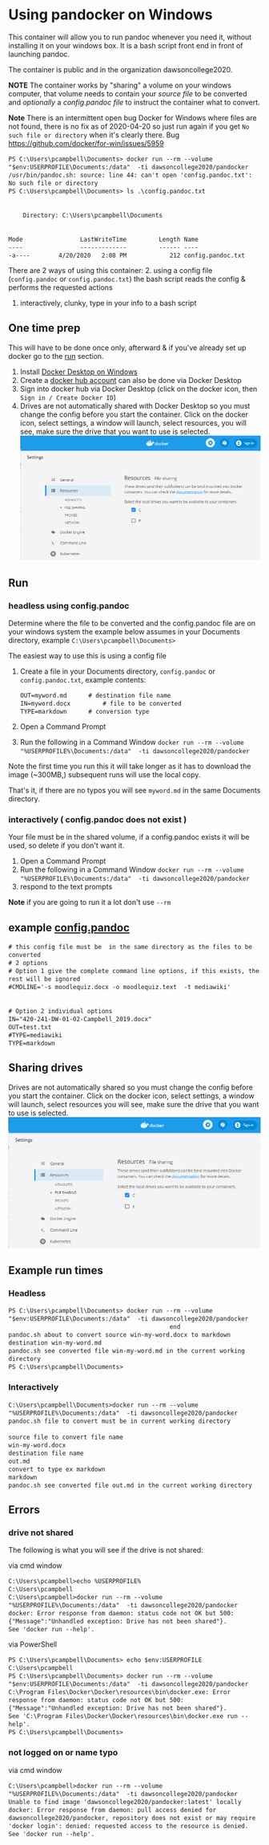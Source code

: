 # Using pandocker on Windows
This container will allow you to run pandoc whenever you need it, without installing it on your windows box.  It is a bash script front end in front of launching pandoc.

The container is public and in the organization dawsoncollege2020.

__NOTE__ The container works by "sharing" a volume on your windows computer, that volume needs to contain your *source file* to be converted and _optionally_ a *config.pandoc file* to instruct the container what to convert. 

__Note__ There is an intermittent open  bug Docker for Windows where files are not found, there is no fix as of 2020-04-20 so just run again if you get `No such file or directory` when it's clearly there.   Bug https://github.com/docker/for-win/issues/5959 
   ```
   PS C:\Users\pcampbell\Documents> docker run --rm --volume "$env:USERPROFILE\Documents:/data"  -ti dawsoncollege2020/pandocker
   /usr/bin/pandoc.sh: source: line 44: can't open 'config.pandoc.txt': No such file or directory
   PS C:\Users\pcampbell\Documents> ls .\config.pandoc.txt


       Directory: C:\Users\pcampbell\Documents


   Mode                LastWriteTime         Length Name
   ----                -------------         ------ ----
   -a----        4/20/2020   2:08 PM            212 config.pandoc.txt
   ```

There are 2 ways of using this container:
2. using a config file (`config.pandoc` or `config.pandoc.txt`) the bash script reads the config & performs the requested actions
1. interactively, clunky, type in your info to a bash script

## One time prep	
This will have to be done once only, afterward & if you've already set up docker go to the [run](#run) section.
1.  Install [Docker Desktop on Windows](https://docs.docker.com/docker-for-windows/install/)
2.  Create a [docker hub account](https://hub.docker.com/)  can also be done via Docker Desktop
3.  Sign into docker hub via Docker Desktop (click on the docker icon, then `Sign in / Create Docker ID`)
4.  Drives are not automatically shared with Docker Desktop so you must change the config before you start the container. Click on the docker icon, select settings, a window will launch, select resources, you will see, make sure the drive that you want to use is selected. ![Docker settings - resources](docker-desktop-share-volumes-c.PNG)

## Run
### headless using config.pandoc 
Determine where the file to be converted and the config.pandoc file are on your windows system the example below assumes in your Documents directory, example `C:\Users\pcampbell\Documents>`

The easiest way to use this is using a config file
1. Create a file in your Documents directory,  `config.pandoc` or `config.pandoc.txt`, example contents:
     ```
     OUT=myword.md		# destination file name
     IN=myword.docx      	# file to be converted
     TYPE=markdown		# conversion type
     ```

1. Open a Command Prompt
2. Run the following in a Command Window `docker run --rm --volume "%USERPROFILE%\Documents:/data"  -ti dawsoncollege2020/pandocker`

Note the first time you run this it will take longer as it has to download the image (~300MB,) subsequent runs will use the local copy. 

That\'s it, if there are no typos you will see `myword.md` in the same Documents directory.

### interactively ( config.pandoc  does not exist )
Your file must be in the shared volume, if a config.pandoc exists it will be used, so delete if you don't want it.
1. Open a Command Prompt
2. Run the following in a Command Window `docker run --rm --volume "%USERPROFILE%\Documents:/data"  -ti dawsoncollege2020/pandocker`
3. respond to the text prompts

__Note__ if you are going to run it a lot don't use `--rm`
## example [config.pandoc](full.example.config.pandoc)
```
# this config file must be  in the same directory as the files to be converted
# 2 options
# Option 1 give the complete command line options, if this exists, the rest will be ignored
#CMDLINE='-s moodlequiz.docx -o moodlequiz.text  -t mediawiki'


# Option 2 individual options
IN="420-241-DW-01-02-Campbell_2019.docx"
OUT=test.txt
#TYPE=mediawiki
TYPE=markdown
```
## Sharing drives
Drives are not automatically shared so you must change the config before you start the container.
Click on the docker icon, select settings, a window will launch, select resources you will see, make sure the drive that you want to use is selected.  
![Docker settings - resources](docker-desktop-share-volumes-c.PNG)

## Example run times 
### Headless
```
PS C:\Users\pcampbell\Documents> docker run --rm --volume "$env:USERPROFILE\Documents:/data"  -ti dawsoncollege2020/pandocker
                                             end
pandoc.sh about to convert source win-my-word.docx to markdown destination win-my-word.md
pandoc.sh see converted file win-my-word.md in the current working directory
PS C:\Users\pcampbell\Documents> 
```

### Interactively
```
C:\Users\pcampbell\Documents>docker run --rm --volume "%USERPROFILE%\Documents:/data"  -ti dawsoncollege2020/pandocker
pandoc.sh file to convert must be in current working directory

source file to convert file name
win-my-word.docx
destination file name
out.md
convert to type ex markdown
markdown
pandoc.sh see converted file out.md in the current working directory
```

## Errors 
### drive not shared 
The following is what you will  see if the drive is not shared:

via cmd window
```
C:\Users\pcampbell>echo %USERPROFILE%
C:\Users\pcampbell
C:\Users\pcampbell>docker run --rm --volume "%USERPROFILE%\Documents:/data"  -ti dawsoncollege2020/pandocker
docker: Error response from daemon: status code not OK but 500: {"Message":"Unhandled exception: Drive has not been shared"}.
See 'docker run --help'.
```
via PowerShell
```
PS C:\Users\pcampbell\Documents> echo $env:USERPROFILE
C:\Users\pcampbell
PS C:\Users\pcampbell\Documents> docker run --rm --volume "$env:USERPROFILE\Documents:/data"  -ti dawsoncollege2020/pandocker
C:\Program Files\Docker\Docker\resources\bin\docker.exe: Error response from daemon: status code not OK but 500: {"Message":"Unhandled exception: Drive has not been shared"}.
See 'C:\Program Files\Docker\Docker\resources\bin\docker.exe run --help'.
PS C:\Users\pcampbell\Documents>
```
### not logged on or name typo
via cmd window
```
C:\Users\pcampbell>docker run --rm --volume "%USERPROFILE%\Documents:/data"  -ti dawsoncollege2020/pandocker
Unable to find image 'dawsoncollege2020/pandocker:latest' locally
docker: Error response from daemon: pull access denied for dawsoncollege2020/pandocker, repository does not exist or may require 'docker login': denied: requested access to the resource is denied.
See 'docker run --help'.
```

